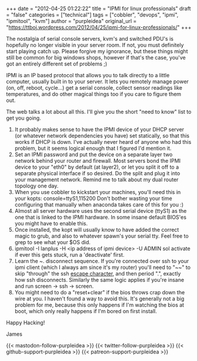 +++
date = "2012-04-25 01:22:22"
title = "IPMI for linux professionals"
draft = "false"
categories = ["technical"]
tags = ["cobbler", "devops", "ipmi", "ipmitool", "kvm"]
author = "purpleidea"
original_url = "https://ttboj.wordpress.com/2012/04/25/ipmi-for-linux-professionals/"
+++

The nostalgia of serial console servers, kvm's and switched PDU's is hopefully no longer visible in your server room. If not, you must definitely start playing catch up. Please forgive my ignorance, but these things might still be common for big windows shops, however if that's the case, you've got an entirely different set of problems ;)

IPMI is an IP based protocol that allows you to talk directly to a little computer, usually built in to your server. It lets you remotely manage power (on, off, reboot, cycle...) get a serial console, collect sensor readings like temperatures, and do other magical things too if you care to figure them out.

The web talks a lot about all this. I'll give you the short "need to know" list to get you going.
<ol>
	<li>It probably makes sense to have the IPMI device of your DHCP server (or whatever network dependencies you have) set statically, so that this works if DHCP is down. I've actually never heard of anyone who had this problem, but it seems logical enough that I figured I'd mention it.</li>
	<li>Set an IPMI password and put the device on a separate layer two network behind your router and firewall. Most servers bond the IPMI device to your "eth0" by default (at layer2), or let you split it off to a separate physical interface if so desired. Do the split and plug it into your management network. Remind me to talk about my dual router topology one day.</li>
	<li>When you use cobbler to kickstart your machines, you'll need this in your kopts:
console=ttyS1,115200
Don't bother wasting your time configuring that manually when anaconda takes care of this for you :)</li>
	<li>Almost all server hardware uses the second serial device (ttyS1) as the one that is linked to the IPMI hardware. In some insane default BIOS'es you might have to enable this.</li>
	<li>Once installed, the kopt will usually know to have added the correct magic to grub, and also to whatever spawn's your serial tty. Feel free to grep to see what your $OS did.</li>
	<li>ipmitool -I lanplus -H &lt;ip address of ipmi device&gt; -U ADMIN sol activate
if ever this gets stuck, run a 'deactivate' first.</li>
	<li>Learn the ~. disconnect sequence. If you're connected over ssh to your ipmi client (which I always am since it's my router) you'll need to "~~" to skip "through" the ssh <a title="how to use ssh escape characters" href="/blog/2012/04/25/how-to-use-ssh-escape-characters/">escape character</a>, and then period ".", exactly how ssh disconnects. Similarly the same logic applies if you're insane and run screen -&gt; ssh -&gt; screen.</li>
	<li>You might need to do a "reset+clear" if the bios throws crap down the wire at you. I haven't found a way to avoid this. It's generally not a big problem for me, because this only happens if I'm watching the bios at boot, which only really happens if I'm bored on first install.</li>
</ol>
Happy Hacking!

James

{{< mastodon-follow-purpleidea >}}
{{< twitter-follow-purpleidea >}}
{{< github-support-purpleidea >}}
{{< patreon-support-purpleidea >}}
